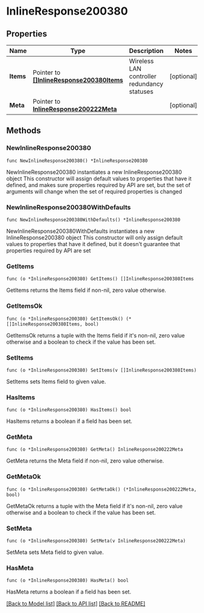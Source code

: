# InlineResponse200380

## Properties

Name | Type | Description | Notes
------------ | ------------- | ------------- | -------------
**Items** | Pointer to [**[]InlineResponse200380Items**](InlineResponse200380Items.md) | Wireless LAN controller redundancy statuses | [optional] 
**Meta** | Pointer to [**InlineResponse200222Meta**](InlineResponse200222Meta.md) |  | [optional] 

## Methods

### NewInlineResponse200380

`func NewInlineResponse200380() *InlineResponse200380`

NewInlineResponse200380 instantiates a new InlineResponse200380 object
This constructor will assign default values to properties that have it defined,
and makes sure properties required by API are set, but the set of arguments
will change when the set of required properties is changed

### NewInlineResponse200380WithDefaults

`func NewInlineResponse200380WithDefaults() *InlineResponse200380`

NewInlineResponse200380WithDefaults instantiates a new InlineResponse200380 object
This constructor will only assign default values to properties that have it defined,
but it doesn't guarantee that properties required by API are set

### GetItems

`func (o *InlineResponse200380) GetItems() []InlineResponse200380Items`

GetItems returns the Items field if non-nil, zero value otherwise.

### GetItemsOk

`func (o *InlineResponse200380) GetItemsOk() (*[]InlineResponse200380Items, bool)`

GetItemsOk returns a tuple with the Items field if it's non-nil, zero value otherwise
and a boolean to check if the value has been set.

### SetItems

`func (o *InlineResponse200380) SetItems(v []InlineResponse200380Items)`

SetItems sets Items field to given value.

### HasItems

`func (o *InlineResponse200380) HasItems() bool`

HasItems returns a boolean if a field has been set.

### GetMeta

`func (o *InlineResponse200380) GetMeta() InlineResponse200222Meta`

GetMeta returns the Meta field if non-nil, zero value otherwise.

### GetMetaOk

`func (o *InlineResponse200380) GetMetaOk() (*InlineResponse200222Meta, bool)`

GetMetaOk returns a tuple with the Meta field if it's non-nil, zero value otherwise
and a boolean to check if the value has been set.

### SetMeta

`func (o *InlineResponse200380) SetMeta(v InlineResponse200222Meta)`

SetMeta sets Meta field to given value.

### HasMeta

`func (o *InlineResponse200380) HasMeta() bool`

HasMeta returns a boolean if a field has been set.


[[Back to Model list]](../README.md#documentation-for-models) [[Back to API list]](../README.md#documentation-for-api-endpoints) [[Back to README]](../README.md)


